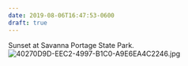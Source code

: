 ```yaml
---
date: 2019-08-06T16:47:53-0600
draft: true
---
```




Sunset at Savanna Portage State Park. ![40270D9D-EEC2-4997-B1C0-A9E6EA4C2246.jpg](http://ianwhitney.micro.blog/uploads/2019/7eaf6cb60d.jpg)



